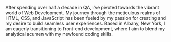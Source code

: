 After spending over half a decade in QA, I've pivoted towards the vibrant world of Web Development. My journey through the meticulous realms of HTML, CSS, and JavaScript has been fueled by my passion for creating and my desire to build seamless user experiences. Based in Albany, New York, I am eagerly transitioning to front-end development, where I aim to blend my analytical acumen with my newfound coding skills.
